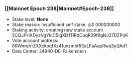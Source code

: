 ### [[Mainnet Epoch 238|Mainnet#Epoch-238]]
* Stake level: **None**
* Stake reason: Insufficient self stake: ◎0.000000000
* Staking activity: creating new stake account 5CQJPHXDyzVgYkiC5igXD1TiRdCoqR39f9gNJ37DZPoK
* Vote account address: 8RWnrqVrZXXckoqfXz41uvzmbtREeLFaAquRwq3yQAd1
* Data Center: 24940-DE-Falkenstein
